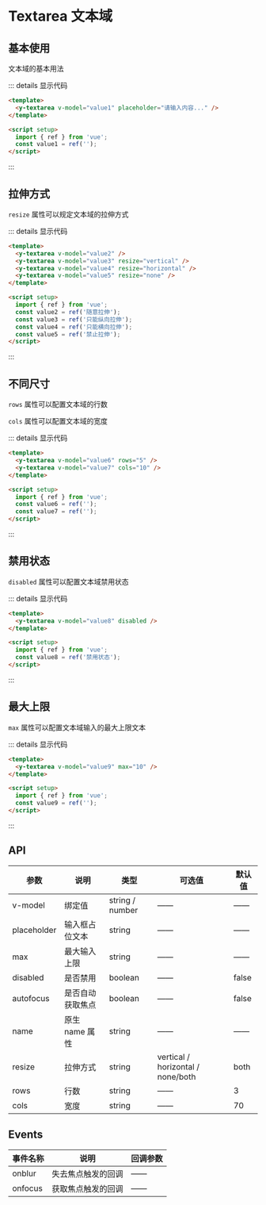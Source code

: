 # Textarea 文本域

## 基本使用

文本域的基本用法

<y-textarea v-model="value1" placeholder="请输入内容..." />

::: details 显示代码

```html
<template>
  <y-textarea v-model="value1" placeholder="请输入内容..." />
</template>

<script setup>
  import { ref } from 'vue';
  const value1 = ref('');
</script>
```

:::

## 拉伸方式

`resize` 属性可以规定文本域的拉伸方式

<y-textarea v-model="value2" />
<y-textarea v-model="value3" resize="vertical" />
<y-textarea v-model="value4" resize="horizontal" />
<y-textarea v-model="value5" resize="none" />

::: details 显示代码

```html
<template>
  <y-textarea v-model="value2" />
  <y-textarea v-model="value3" resize="vertical" />
  <y-textarea v-model="value4" resize="horizontal" />
  <y-textarea v-model="value5" resize="none" />
</template>

<script setup>
  import { ref } from 'vue';
  const value2 = ref('随意拉伸');
  const value3 = ref('只能纵向拉伸');
  const value4 = ref('只能横向拉伸');
  const value5 = ref('禁止拉伸');
</script>
```

:::

## 不同尺寸

`rows` 属性可以配置文本域的行数

`cols` 属性可以配置文本域的宽度

<y-textarea v-model="value6" rows="5" />
<y-textarea v-model="value7" cols="10" />

::: details 显示代码

```html
<template>
  <y-textarea v-model="value6" rows="5" />
  <y-textarea v-model="value7" cols="10" />
</template>

<script setup>
  import { ref } from 'vue';
  const value6 = ref('');
  const value7 = ref('');
</script>
```

:::

## 禁用状态

`disabled` 属性可以配置文本域禁用状态

<y-textarea v-model="value8" disabled />

::: details 显示代码

```html
<template>
  <y-textarea v-model="value8" disabled />
</template>

<script setup>
  import { ref } from 'vue';
  const value8 = ref('禁用状态');
</script>
```

:::

## 最大上限

`max` 属性可以配置文本域输入的最大上限文本

<y-textarea v-model="value9" max="10" />

::: details 显示代码

```html
<template>
  <y-textarea v-model="value9" max="10" />
</template>

<script setup>
  import { ref } from 'vue';
  const value9 = ref('');
</script>
```

:::

## API

| 参数        | 说明             | 类型            | 可选值                            | 默认值 |
| ----------- | ---------------- | --------------- | --------------------------------- | ------ |
| v-model     | 绑定值           | string / number | ——                                | ——     |
| placeholder | 输入框占位文本   | string          | ——                                | ——     |
| max         | 最大输入上限     | string          | ——                                | ——     |
| disabled    | 是否禁用         | boolean         | ——                                | false  |
| autofocus   | 是否自动获取焦点 | boolean         | ——                                | false  |
| name        | 原生 name 属性   | string          | ——                                | ——     |
| resize      | 拉伸方式         | string          | vertical / horizontal / none/both | both   |
| rows        | 行数             | string          | ——                                | 3      |
| cols        | 宽度             | string          | ——                                | 70     |

## Events

| 事件名称 | 说明               | 回调参数 |
| -------- | ------------------ | -------- |
| onblur   | 失去焦点触发的回调 | ——       |
| onfocus  | 获取焦点触发的回调 | ——       |

<script setup>
  import { ref } from 'vue'
  const value1 = ref('')
  const value2 = ref('随意拉伸')
  const value3 = ref('只能纵向拉伸')
  const value4 = ref('只能横向拉伸')
  const value5 = ref('禁止拉伸')
  const value6 = ref('')
  const value7 = ref('')
  const value8 = ref('禁用状态')
  const value9 = ref('')
</script>

<style scope>
  textarea{
    resize:both;
  }
  </style>
